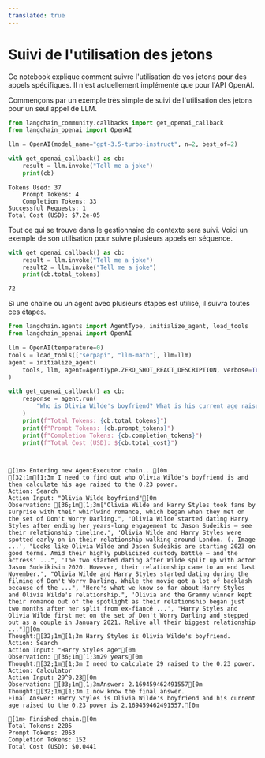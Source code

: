```yaml
---
translated: true
---
```


# Suivi de l'utilisation des jetons

Ce notebook explique comment suivre l'utilisation de vos jetons pour des appels spécifiques. Il n'est actuellement implémenté que pour l'API OpenAI.

Commençons par un exemple très simple de suivi de l'utilisation des jetons pour un seul appel de LLM.

```python
from langchain_community.callbacks import get_openai_callback
from langchain_openai import OpenAI
```

```python
llm = OpenAI(model_name="gpt-3.5-turbo-instruct", n=2, best_of=2)
```

```python
with get_openai_callback() as cb:
    result = llm.invoke("Tell me a joke")
    print(cb)
```

```output
Tokens Used: 37
	Prompt Tokens: 4
	Completion Tokens: 33
Successful Requests: 1
Total Cost (USD): $7.2e-05
```

Tout ce qui se trouve dans le gestionnaire de contexte sera suivi. Voici un exemple de son utilisation pour suivre plusieurs appels en séquence.

```python
with get_openai_callback() as cb:
    result = llm.invoke("Tell me a joke")
    result2 = llm.invoke("Tell me a joke")
    print(cb.total_tokens)
```

```output
72
```

Si une chaîne ou un agent avec plusieurs étapes est utilisé, il suivra toutes ces étapes.

```python
from langchain.agents import AgentType, initialize_agent, load_tools
from langchain_openai import OpenAI

llm = OpenAI(temperature=0)
tools = load_tools(["serpapi", "llm-math"], llm=llm)
agent = initialize_agent(
    tools, llm, agent=AgentType.ZERO_SHOT_REACT_DESCRIPTION, verbose=True
)
```

```python
with get_openai_callback() as cb:
    response = agent.run(
        "Who is Olivia Wilde's boyfriend? What is his current age raised to the 0.23 power?"
    )
    print(f"Total Tokens: {cb.total_tokens}")
    print(f"Prompt Tokens: {cb.prompt_tokens}")
    print(f"Completion Tokens: {cb.completion_tokens}")
    print(f"Total Cost (USD): ${cb.total_cost}")
```

```output


[1m> Entering new AgentExecutor chain...[0m
[32;1m[1;3m I need to find out who Olivia Wilde's boyfriend is and then calculate his age raised to the 0.23 power.
Action: Search
Action Input: "Olivia Wilde boyfriend"[0m
Observation: [36;1m[1;3m["Olivia Wilde and Harry Styles took fans by surprise with their whirlwind romance, which began when they met on the set of Don't Worry Darling.", 'Olivia Wilde started dating Harry Styles after ending her years-long engagement to Jason Sudeikis — see their relationship timeline.', 'Olivia Wilde and Harry Styles were spotted early on in their relationship walking around London. (. Image ...', "Looks like Olivia Wilde and Jason Sudeikis are starting 2023 on good terms. Amid their highly publicized custody battle – and the actress' ...", 'The two started dating after Wilde split up with actor Jason Sudeikisin 2020. However, their relationship came to an end last November.', "Olivia Wilde and Harry Styles started dating during the filming of Don't Worry Darling. While the movie got a lot of backlash because of the ...", "Here's what we know so far about Harry Styles and Olivia Wilde's relationship.", 'Olivia and the Grammy winner kept their romance out of the spotlight as their relationship began just two months after her split from ex-fiancé ...', "Harry Styles and Olivia Wilde first met on the set of Don't Worry Darling and stepped out as a couple in January 2021. Relive all their biggest relationship ..."][0m
Thought:[32;1m[1;3m Harry Styles is Olivia Wilde's boyfriend.
Action: Search
Action Input: "Harry Styles age"[0m
Observation: [36;1m[1;3m29 years[0m
Thought:[32;1m[1;3m I need to calculate 29 raised to the 0.23 power.
Action: Calculator
Action Input: 29^0.23[0m
Observation: [33;1m[1;3mAnswer: 2.169459462491557[0m
Thought:[32;1m[1;3m I now know the final answer.
Final Answer: Harry Styles is Olivia Wilde's boyfriend and his current age raised to the 0.23 power is 2.169459462491557.[0m

[1m> Finished chain.[0m
Total Tokens: 2205
Prompt Tokens: 2053
Completion Tokens: 152
Total Cost (USD): $0.0441
```
